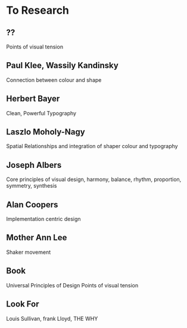 # To Research

## ??
Points of visual tension

## Paul Klee, Wassily Kandinsky
Connection between colour and shape 

## Herbert Bayer
Clean, Powerful Typography 

## Laszlo Moholy-Nagy
Spatial Relationships and integration of shaper colour and typography 

## Joseph Albers
Core principles of visual design, harmony, balance, rhythm, proportion, symmetry, synthesis 

## Alan Coopers 
 Implementation centric design
 
## Mother Ann Lee
 Shaker movement
 
## Book
Universal Principles of Design
Points of visual tension

## Look For
Louis Sullivan, frank Lloyd,
THE WHY


